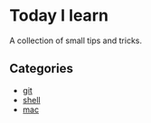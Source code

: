 # Today I learn

A collection of small tips and tricks.

## Categories

* [git](git)
* [shell](shell)
* [mac](mac)
